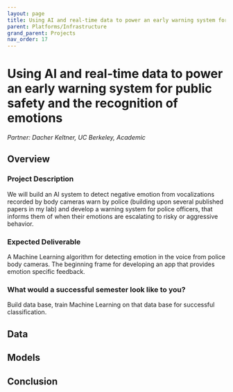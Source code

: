 ```yaml
---
layout: page
title: Using AI and real-time data to power an early warning system for public safety and the recognition of emotions
parent: Platforms/Infrastructure
grand_parent: Projects 
nav_order: 17
---
```



# Using AI and real-time data to power an early warning system for public safety and the recognition of emotions
*Partner: Dacher	Keltner, UC Berkeley, Academic*

## Overview
### Project Description
We will build an AI system to detect negative emotion from vocalizations recorded by body cameras warn by police (building upon several published papers in my lab) and develop a warning system for police officers, that informs them of when their emotions are escalating to risky or aggressive behavior.
### Expected Deliverable
A Machine Learning algorithm for detecting emotion in the voice from police body cameras.  The beginning frame for developing an app that provides emotion specific feedback.
### What would a successful semester look like to you?
Build data base, train Machine Learning on that data base for successful classification.

## Data

## Models

## Conclusion


```python

```
